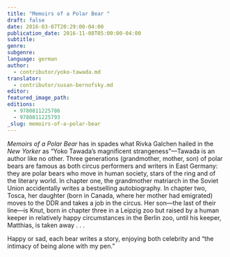 ```yaml
---
title: "Memoirs of a Polar Bear "
draft: false
date: 2016-03-07T20:29:00-04:00
publication_date: 2016-11-08T05:00:00-04:00
subtitle:
genre:
subgenre:
language: german
author:
  - contributor/yoko-tawada.md
translator:
  - contributor/susan-bernofsky.md
editor:
featured_image_path:
editions:
  - 9780811225786
  - 9780811225793
_slug: memoirs-of-a-polar-bear
---
```


_Memoirs of a Polar Bear_ has in spades what Rivka Galchen hailed in the _New Yorker_ as “Yoko Tawada’s magnificent strangeness”—Tawada is an author like no other. Three generations (grandmother, mother, son) of polar bears are famous as both circus performers and writers in East Germany: they are polar bears who move in human society, stars of the ring and of the literary world. In chapter one, the grandmother matriarch in the Soviet Union accidentally writes a bestselling autobiography. In chapter two, Tosca, her daughter (born in Canada, where her mother had emigrated) moves to the DDR and takes a job in the circus. Her son—the last of their line—is Knut, born in chapter three in a Leipzig zoo but raised by a human keeper in relatively happy circumstances in the Berlin zoo, until his keeper, Matthias, is taken away . . .

Happy or sad, each bear writes a story, enjoying both celebrity and “the intimacy of being alone with my pen.”

